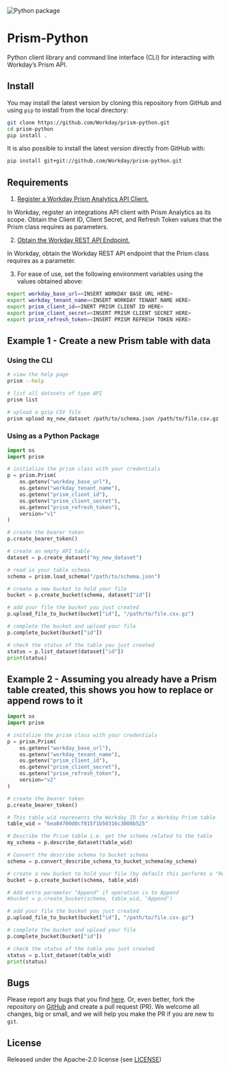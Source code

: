 ![Python package](https://github.com/Workday/prism-python/workflows/Python%20package/badge.svg)

# Prism-Python

Python client library  and command line interface (CLI) for interacting with Workday’s Prism API.

## Install
You may install the latest version by cloning this repository from GitHub
and using `pip` to install from the local directory:

```bash
git clone https://github.com/Workday/prism-python.git
cd prism-python
pip install .
```

It is also possible to install the latest version directly from GitHub with:

```bash
pip install git+git://github.com/Workday/prism-python.git
```

## Requirements

1. [Register a Workday Prism Analytics API Client.](https://doc.workday.com/reader/J1YvI9CYZUWl1U7_PSHyHA/qAugF2pRAGtECVLHKdMO_A)

In Workday, register an integrations API client with Prism Analytics as its
scope. Obtain the Client ID, Client Secret, and Refresh Token values that the
Prism class requires as parameters.

2. [Obtain the Workday REST API Endpoint.](https://doc.workday.com/reader/J1YvI9CYZUWl1U7_PSHyHA/L_RKkfJI6bKu1M2~_mfesQ)

In Workday, obtain the Workday REST API endpoint that the Prism class requires
as a parameter.

3. For ease of use, set the following environment variables using the values obtained above:

```bash
export workday_base_url=<INSERT WORKDAY BASE URL HERE>
export workday_tenant_name=<INSERT WORKDAY TENANT NAME HERE>
export prism_client_id=<INERT PRISM CLIENT ID HERE>
export prism_client_secret=<INSERT PRISM CLIENT SECRET HERE>
export prism_refresh_token=<INSERT PRISM REFRESH TOKEN HERE>
```

## Example 1 - Create a new Prism table with data

### Using the CLI

```bash
# view the help page
prism --help

# list all datasets of type API
prism list

# upload a gzip CSV file
prism upload my_new_dataset /path/to/schema.json /path/to/file.csv.gz
```

### Using as a Python Package

```python
import os
import prism

# initialize the prism class with your credentials
p = prism.Prism(
    os.getenv("workday_base_url"),
    os.getenv("workday_tenant_name"),
    os.getenv("prism_client_id"), 
    os.getenv("prism_client_secret"),
    os.getenv("prism_refresh_token"),
    version="v1"
)

# create the bearer token
p.create_bearer_token()

# create an empty API table
dataset = p.create_dataset("my_new_dataset")

# read in your table schema
schema = prism.load_schema("/path/to/schema.json")

# create a new bucket to hold your file
bucket = p.create_bucket(schema, dataset["id"])

# add your file the bucket you just created
p.upload_file_to_bucket(bucket["id"], "/path/to/file.csv.gz")

# complete the bucket and upload your file
p.complete_bucket(bucket["id"])

# check the status of the table you just created
status = p.list_dataset(dataset["id"])
print(status)
```

## Example 2 - Assuming you already have a Prism table created, this shows you how to replace or append rows to it

```python
import os
import prism

# initalize the prism class with your credentials
p = prism.Prism(
    os.getenv("workday_base_url"),
    os.getenv("workday_tenant_name"),
    os.getenv("prism_client_id"),
    os.getenv("prism_client_secret"),
    os.getenv("prism_refresh_token"),
    version="v2"
)

# create the bearer token
p.create_bearer_token()

# This table_wid represents the Workday ID for a Workday Prism table
table_wid = "6ea84700d0cf015f1b50316c3008b525"

# Describe the Prism table i.e. get the schema related to the table
my_schema = p.describe_dataset(table_wid)

# Convert the describe schema to bucket schema
schema = p.convert_describe_schema_to_bucket_schema(my_schema)

# create a new bucket to hold your file (by default this performs a "Replace" which replaces the data)
bucket = p.create_bucket(schema, table_wid)

# Add extra parameter "Append" if operation is to Append
#bucket = p.create_bucket(schema, table_wid, "Append")

# add your file the bucket you just created
p.upload_file_to_bucket(bucket["id"], "/path/to/file.csv.gz")

# complete the bucket and upload your file
p.complete_bucket(bucket["id"])

# check the status of the table you just created
status = p.list_dataset(table_wid)
print(status)
```

## Bugs
Please report any bugs that you find [here](https://github.com/Workday/prism-python/issues).
Or, even better, fork the repository on [GitHub](https://github.com/Workday/prism-python)
and create a pull request (PR). We welcome all changes, big or small, and we
will help you make the PR if you are new to `git`.

## License
Released under the Apache-2.0 license (see [LICENSE](https://github.com/Workday/prism-python/blob/master/LICENSE))
